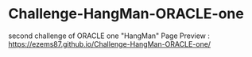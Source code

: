 # Challenge-HangMan-ORACLE-one
second challenge of ORACLE one "HangMan"
Page Preview : https://ezems87.github.io/Challenge-HangMan-ORACLE-one/
